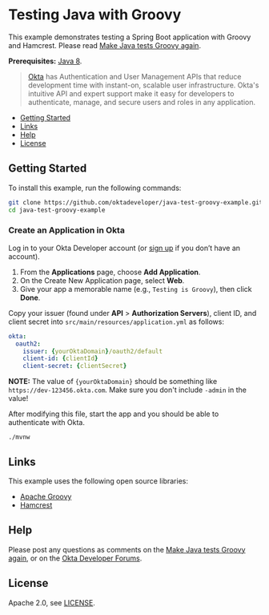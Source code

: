 # Testing Java with Groovy

This example demonstrates testing a Spring Boot application with Groovy and Hamcrest.  Please read [Make Java tests Groovy again].

**Prerequisites:** [Java 8](https://www.oracle.com/technetwork/java/javase/downloads/jdk8-downloads-2133151.html/).

> [Okta](https://developer.okta.com/) has Authentication and User Management APIs that reduce development time with instant-on, scalable user infrastructure. Okta's intuitive API and expert support make it easy for developers to authenticate, manage, and secure users and roles in any application.

* [Getting Started](#getting-started)
* [Links](#links)
* [Help](#help)
* [License](#license)

## Getting Started

To install this example, run the following commands:

```bash
git clone https://github.com/oktadeveloper/java-test-groovy-example.git
cd java-test-groovy-example
```

### Create an Application in Okta

Log in to your Okta Developer account (or [sign up](https://developer.okta.com/signup/) if you don’t have an account).

1. From the **Applications** page, choose **Add Application**.
2. On the Create New Application page, select **Web**.
3. Give your app a memorable name (e.g., `Testing is Groovy`), then click **Done**.

Copy your issuer (found under **API** > **Authorization Servers**), client ID, and client secret into `src/main/resources/application.yml` as follows:

```yaml
okta:
  oauth2:
    issuer: {yourOktaDomain}/oauth2/default
    client-id: {clientId}
    client-secret: {clientSecret}
```

**NOTE:** The value of `{yourOktaDomain}` should be something like `https://dev-123456.okta.com`. Make sure you don't include `-admin` in the value!

After modifying this file, start the app and you should be able to authenticate with Okta.

```
./mvnw
```

## Links

This example uses the following open source libraries:

* [Apache Groovy](https://groovy-lang.org/)
* [Hamcrest](http://hamcrest.org/JavaHamcrest/)

## Help

Please post any questions as comments on the [Make Java tests Groovy again], or on the [Okta Developer Forums](https://devforum.okta.com/).

## License

Apache 2.0, see [LICENSE](LICENSE).

[Make Java tests Groovy again]: https://developer.okta.com/blog/TBD